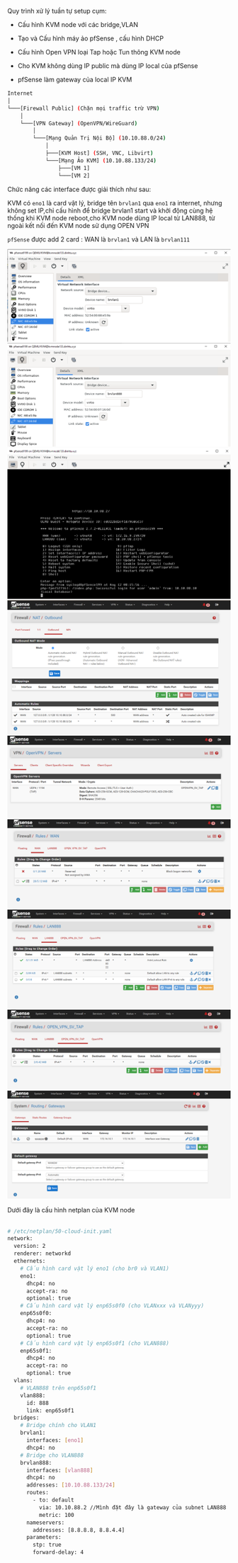 Quy trình xử lý tuần tự setup cụm:

  + Cấu hình KVM node với các bridge,VLAN

  + Tạo và Cấu hình máy ảo pfSense , cấu hình DHCP 

  + Cấu hình Open VPN loại Tap hoặc Tun thông KVM node

  + Cho KVM không dùng IP public mà dùng IP local của pfSense

  + pfSense làm gateway của local IP KVM

```Bash
Internet
│
└───[Firewall Public] (Chặn mọi traffic trừ VPN)
    │
    └───[VPN Gateway] (OpenVPN/WireGuard)
        │
        └───[Mạng Quản Trị Nội Bộ] (10.10.88.0/24)
            │
            ├───[KVM Host] (SSH, VNC, Libvirt)
            └───[Mạng Ảo KVM] (10.10.88.133/24)
                ├───[VM 1]
                └───[VM 2]
```
Chức năng các interface được giải thích như sau:

KVM có ``eno1`` là card vật lý, bridge tên ``brvlan1`` qua ``eno1`` ra internet, nhưng không set IP,chỉ cấu hình để bridge brvlan1 start và khởi động cùng hệ thống khi KVM node reboot,cho KVM node dùng IP local từ LAN888, từ ngoài kết nối đến KVM node sử dụng OPEN VPN

``pfSense`` được add 2 card : WAN là ``brvlan1`` và LAN là ``brvlan111``
 
   <img src="pFsenseimages/Screenshot_249.png"> 
   <img src="pFsenseimages/Screenshot_250.png"> 
   <img src="pFsenseimages/Screenshot_251.png"> 

   <img src="pFsenseimages/Screenshot_226.png"> 
   <img src="pFsenseimages/Screenshot_227.png"> 
   <img src="pFsenseimages/Screenshot_228.png"> 
   <img src="pFsenseimages/Screenshot_229.png"> 
   <img src="pFsenseimages/Screenshot_230.png"> 
   <img src="pFsenseimages/Screenshot_252.png"> 

Dưới đây là cấu hình netplan của KVM node

```Bash

# /etc/netplan/50-cloud-init.yaml
network:
  version: 2
  renderer: networkd
  ethernets:
    # Cấu hình card vật lý eno1 (cho br0 và VLAN1)
    eno1:
      dhcp4: no
      accept-ra: no
      optional: true
    # Cấu hình card vật lý enp65s0f0 (cho VLANxxx và VLANyyy)
    enp65s0f0:
      dhcp4: no
      accept-ra: no
      optional: true
    # Cấu hình card vật lý enp65s0f1 (cho VLAN888)
    enp65s0f1:
      dhcp4: no
      accept-ra: no
      optional: true
  vlans:       
    # VLAN888 trên enp65s0f1
    vlan888:
      id: 888
      link: enp65s0f1
  bridges:
    # Bridge chính cho VLAN1
    brvlan1:
      interfaces: [eno1]
      dhcp4: no    
    # Bridge cho VLAN888
    brvlan888:
      interfaces: [vlan888]
      dhcp4: no
      addresses: [10.10.88.133/24]
      routes:
        - to: default
          via: 10.10.88.2 //Mình đặt đây là gateway của subnet LAN888
          metric: 100
      nameservers:
        addresses: [8.8.8.8, 8.8.4.4]
      parameters:
        stp: true
        forward-delay: 4

```
